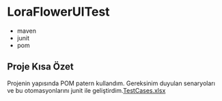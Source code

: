 # LoraFlowerUITest

- maven
- junit
- pom

## Proje Kısa Özet
 Projenin yapısında POM patern kullandım. Gereksinim duyulan senaryoları ve bu otomasyonlarını junit ile geliştirdim.[TestCases.xlsx](https://github.com/BeydaDurmus/LoraFlowerUITest/files/7032399/TestCases.xlsx)


